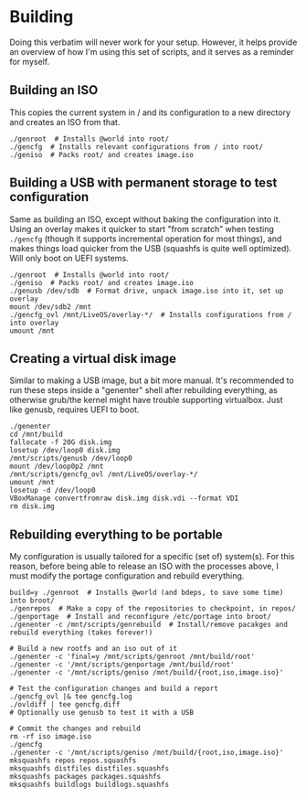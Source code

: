 Building
========

Doing this verbatim will never work for your setup. However, it helps provide an overview of how I'm using this set of scripts, and it serves as a reminder for myself.

Building an ISO
---------------

This copies the current system in / and its configuration to a new directory
and creates an ISO from that.

```
./genroot  # Installs @world into root/
./gencfg  # Installs relevant configurations from / into root/
./geniso  # Packs root/ and creates image.iso
```

Building a USB with permanent storage to test configuration
-----------------------------------------------------------

Same as building an ISO, except without baking the configuration into it. Using an overlay makes it quicker to start "from scratch" when testing `./gencfg` (though it supports incremental operation for most things), and makes things load quicker from the USB (squashfs is quite well optimized). Will only boot on UEFI systems.

```
./genroot  # Installs @world into root/
./geniso  # Packs root/ and creates image.iso
./genusb /dev/sdb  # Format drive, unpack image.iso into it, set up overlay
mount /dev/sdb2 /mnt
./gencfg_ovl /mnt/LiveOS/overlay-*/  # Installs configurations from / into overlay
umount /mnt
```

Creating a virtual disk image
-----------------------------

Similar to making a USB image, but a bit more manual. It's recommended to run these steps inside a "genenter" shell after rebuilding everything, as otherwise grub/the kernel might have trouble supporting virtualbox.
Just like genusb, requires UEFI to boot.

```
./genenter
cd /mnt/build
fallocate -f 20G disk.img
losetup /dev/loop0 disk.img
/mnt/scripts/genusb /dev/loop0
mount /dev/loop0p2 /mnt
/mnt/scripts/gencfg_ovl /mnt/LiveOS/overlay-*/
umount /mnt
losetup -d /dev/loop0
VBoxManage convertfromraw disk.img disk.vdi --format VDI
rm disk.img
```

Rebuilding everything to be portable
------------------------------------

My configuration is usually tailored for a specific (set of) system(s). For this reason, before being able to release an ISO with the processes above, I must modify the portage configuration and rebuild everything.

```
build=y ./genroot  # Installs @world (and bdeps, to save some time) into broot/
./genrepos  # Make a copy of the repositories to checkpoint, in repos/
./genportage  # Install and reconfigure /etc/portage into broot/
./genenter -c /mnt/scripts/genrebuild  # Install/remove pacakges and rebuild everything (takes forever!)

# Build a new rootfs and an iso out of it
./genenter -c 'final=y /mnt/scripts/genroot /mnt/build/root'
./genenter -c '/mnt/scripts/genportage /mnt/build/root'
./genenter -c '/mnt/scripts/geniso /mnt/build/{root,iso,image.iso}'

# Test the configuration changes and build a report
./gencfg_ovl |& tee gencfg.log
./ovldiff | tee gencfg.diff
# Optionally use genusb to test it with a USB

# Commit the changes and rebuild
rm -rf iso image.iso
./gencfg
./genenter -c '/mnt/scripts/geniso /mnt/build/{root,iso,image.iso}'
mksquashfs repos repos.squashfs
mksquashfs distfiles distfiles.squashfs
mksquashfs packages packages.squashfs
mksquashfs buildlogs buildlogs.squashfs
```
